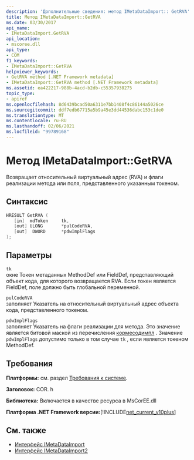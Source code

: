 ```yaml
---
description: 'Дополнительные сведения: метод IMetaDataImport:: GetRVA'
title: Метод IMetaDataImport::GetRVA
ms.date: 03/30/2017
api_name:
- IMetaDataImport.GetRVA
api_location:
- mscoree.dll
api_type:
- COM
f1_keywords:
- IMetaDataImport::GetRVA
helpviewer_keywords:
- GetRVA method [.NET Framework metadata]
- IMetaDataImport::GetRVA method [.NET Framework metadata]
ms.assetid: ea422217-988b-4acd-b2db-c55357938275
topic_type:
- apiref
ms.openlocfilehash: 8d6439bcad50a6311e7bb1408f4c86144a5026ce
ms.sourcegitcommit: ddf7edb67715a5b9a45e3dd44536dabc153c1de0
ms.translationtype: MT
ms.contentlocale: ru-RU
ms.lasthandoff: 02/06/2021
ms.locfileid: "99789168"
---
```

# <a name="imetadataimportgetrva-method"></a>Метод IMetaDataImport::GetRVA

Возвращает относительный виртуальный адрес (RVA) и флаги реализации метода или поля, представленного указанным токеном.  
  
## <a name="syntax"></a>Синтаксис  
  
```cpp  
HRESULT GetRVA (  
   [in]  mdToken     tk,
   [out] ULONG       *pulCodeRVA,
   [out]  DWORD      *pdwImplFlags  
);  
```  
  
## <a name="parameters"></a>Параметры  

 `tk`  
 окне Токен метаданных MethodDef или FieldDef, представляющий объект кода, для которого возвращается RVA. Если токен является FieldDef, поле должно быть глобальной переменной.  
  
 `pulCodeRVA`  
 заполняет Указатель на относительный виртуальный адрес объекта кода, представленного токеном.  
  
 `pdwImplFlags`  
 заполняет Указатель на флаги реализации для метода. Это значение является битовой маской из перечисления [кормесодимпл](cormethodimpl-enumeration.md) . Значение `pdwImplFlags` допустимо только в том случае `tk` , если является токеном MethodDef.  
  
## <a name="requirements"></a>Требования  

 **Платформы:** см. раздел [Требования к системе](../../get-started/system-requirements.md).  
  
 **Заголовок:** COR. h  
  
 **Библиотека:** Включается в качестве ресурса в MsCorEE.dll  
  
 **Платформа .NET Framework версии:**[!INCLUDE[net_current_v10plus](../../../../includes/net-current-v10plus-md.md)]  
  
## <a name="see-also"></a>См. также

- [Интерфейс IMetaDataImport](imetadataimport-interface.md)
- [Интерфейс IMetaDataImport2](imetadataimport2-interface.md)
